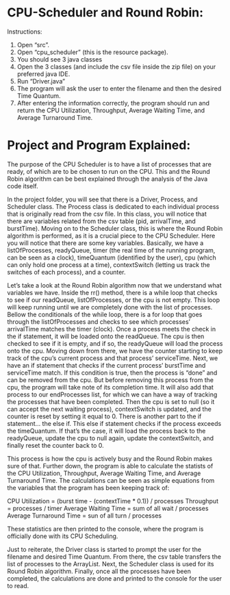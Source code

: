 # CPU-Scheduler and Round Robin:

Instructions:
1.	Open “src”.
2.	Open “cpu_scheduler” (this is the resource package).
3.	You should see 3 java classes
4.	Open the 3 classes (and include the csv file inside the zip file) on your preferred java IDE.
5.	Run “Driver.java”
6.	The program will ask the user to enter the filename and then the desired Time Quantum.
7.	After entering the information correctly, the program should run and return the CPU Utilization, Throughput, Average Waiting Time, and Average Turnaround Time.

# Project and Program Explained:

The purpose of the CPU Scheduler is to have a list of processes that are ready, of which are to be chosen to run on the CPU. This and the Round Robin algorithm can be best explained through the analysis of the Java code itself.

In the project folder, you will see that there is a Driver, Process, and Scheduler class. The Process class is dedicated to each individual process that is originally read from the csv file. In this class, you will notice that there are variables related from the csv table (pid, arrivalTime, and burstTime). Moving on to the Scheduler class, this is where the Round Robin algorithm is performed, as it is a crucial piece to the CPU Scheduler. Here you will notice that there are some key variables. Basically, we have a listOfProcesses, readyQueue, timer (the real time of the running program, can be seen as a clock), timeQuantum (identified by the user), cpu (which can only hold one process at a time), contextSwitch (letting us track the switches of each process), and a counter.

Let’s take a look at the Round Robin algorithm now that we understand what variables we have. Inside the rr() method, there is a while loop that checks to see if our readQueue, listOfProcesses, or the cpu is not empty. This loop will keep running until we are completely done with the list of processes. Bellow the conditionals of the while loop, there is a for loop that goes through the listOfProcesses and checks to see which processes’ arrivalTime matches the timer (clock). Once a process meets the check in the if statement, it will be loaded onto the readQueue. The cpu is then checked to see if it is empty, and if so, the readyQueue will load the process onto the cpu. Moving down from there, we have the counter starting to keep track of the cpu’s current process and that process’ serviceTime. Next, we have an if statement that checks if the current process’ burstTime and serviceTime match. If this condition is true, then the process is “done” and can be removed from the cpu. But before removing this process from the cpu, the program will take note of its completion time. It will also add that process to our endProcesses list, for which we can have a way of tracking the processes that have been completed. Then the cpu is set to null (so it can accept the next waiting process), contextSwitch is updated, and the counter is reset by setting it equal to 0. There is another part to the if statement… the else if. This else if statement checks if the process exceeds the timeQuantum. If that’s the case, it will load the process back to the readyQueue, update the cpu to null again, update the contextSwitch, and finally reset the counter back to 0.

This process is how the cpu is actively busy and the Round Robin makes sure of that. Further down, the program is able to calculate the statists of the CPU Utilization, Throughput, Average Waiting Time, and Average Turnaround Time. The calculations can be seen as simple equations from the variables that the program has been keeping track of:


CPU Utilization = (burst time - (contextTime * 0.1)) / processes
Throughput = processes / timer
Average Waiting Time = sum of all wait / processes
Average Turnaround Time = sun of all turn / processes

These statistics are then printed to the console, where the program is officially done with its CPU Scheduling.

Just to reiterate, the Driver class is started to prompt the user for the filename and desired Time Quantum. From there, the csv table transfers the list of processes to the ArrayList. Next, the Scheduler class is used for its Round Robin algorithm. Finally, once all the processes have been completed, the calculations are done and printed to the console for the user to read.
